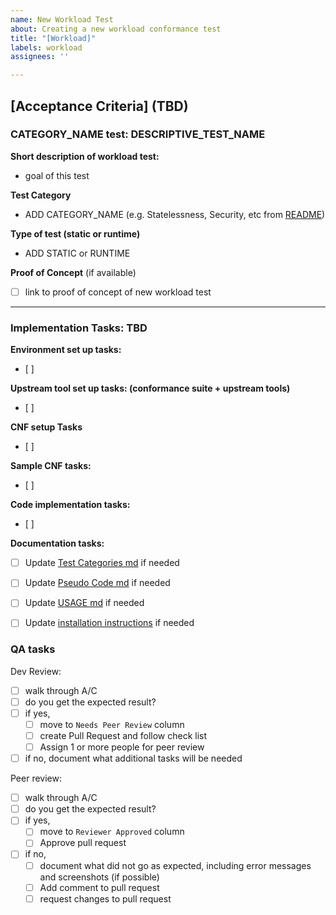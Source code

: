 ```yaml
---
name: New Workload Test
about: Creating a new workload conformance test
title: "[Workload]"
labels: workload
assignees: ''

---
```


[Acceptance Criteria] (TBD)
---

### CATEGORY_NAME test: DESCRIPTIVE_TEST_NAME

**Short description of workload test:** 
- goal of this test

**Test Category**
- ADD CATEGORY_NAME (e.g. Statelessness, Security, etc from [README](https://github.com/cncf/cnf-conformance/blob/master/README.md#cnf-conformance))

**Type of test (static or runtime)** 
- ADD STATIC or RUNTIME

**Proof of Concept** (if available)
- [ ]  link to proof of concept of new workload test

---

### Implementation Tasks: TBD

**Environment set up tasks:**
- [ ] 

**Upstream tool set up tasks: (conformance suite + upstream tools)**
- [ ] 

**CNF setup Tasks** 
- [ ] 

**Sample CNF tasks:**
- [ ] 

**Code implementation tasks:**
- [ ] 

**Documentation tasks:**
- [ ] Update [Test Categories md](https://github.com/cncf/cnf-conformance/blob/master/TEST-CATEGORIES.md) if needed 
- [ ] Update [Pseudo Code md](https://github.com/cncf/cnf-conformance/blob/master/PSEUDO-CODE.md) if needed
- [ ] Update [USAGE md](https://github.com/cncf/cnf-conformance/blob/master/USAGE.md) if needed 
- [ ] Update [installation instructions](https://github.com/cncf/cnf-conformance#installation)  if needed 


### QA tasks

Dev Review: 
- [ ] walk through A/C
- [ ] do you get the expected result?
- [ ] if yes, 
   - [ ] move to `Needs Peer Review` column  
   - [ ] create Pull Request and follow check list
   - [ ] Assign 1 or more people for peer review
- [ ] if no, document what additional tasks will be needed

Peer review:
- [ ] walk through A/C
- [ ] do you get the expected result?
- [ ] if yes, 
   - [ ] move to `Reviewer Approved` column
   - [ ] Approve pull request
- [ ] if no, 
   - [ ] document what did not go as expected, including error messages and screenshots (if possible)
   - [ ] Add comment to pull request
   - [ ] request changes to pull request
